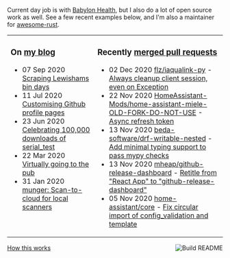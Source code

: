 Current day job is with [Babylon Health](https://github.com/babylonhealth), but I also do a lot of open source work as well. See a few recent examples below, and I'm also a maintainer for [awesome-rust](https://github.com/rust-unofficial/awesome-rust).

<table><tr><td valign="top">

### On [my blog](https://tevps.net/blog)
<!-- blog starts -->
* 07 Sep 2020 [Scraping Lewishams bin days](https://tevps.net/blog/2020/9/7/scraping-lewishams-bin-days/)
* 11 Jul 2020 [Customising Github profile pages](https://tevps.net/blog/2020/7/11/customising-github-profile-pages/)
* 23 Jun 2020 [Celebrating 100,000 downloads of serial_test](https://tevps.net/blog/2020/6/23/celebrating-100000-downloads-serial_test/)
* 22 Mar 2020 [Virtually going to the pub](https://tevps.net/blog/2020/3/22/virtually-going-pub/)
* 31 Jan 2020 [munger: Scan-to-cloud for local scanners](https://tevps.net/blog/2020/1/31/munger-scan-to-cloud-for-local-scanners/)
<!-- blog ends -->

</td><td valign="top">

### Recently [merged pull requests](https://github.com/search?o=desc&q=is%3Apr+author%3Apalfrey+-user%3Apalfrey+is%3Amerged+is%3Apublic&s=created&type=Issues)

<!-- prs starts -->
* 02 Dec 2020 [flz/iaqualink-py](https://github.com/flz/iaqualink-py) - [Always cleanup client session, even on Exception](https://github.com/flz/iaqualink-py/pull/7)
* 22 Nov 2020 [HomeAssistant-Mods/home-assistant-miele-OLD-FORK-DO-NOT-USE](https://github.com/HomeAssistant-Mods/home-assistant-miele-OLD-FORK-DO-NOT-USE) - [Async refresh token](https://github.com/HomeAssistant-Mods/home-assistant-miele-OLD-FORK-DO-NOT-USE/pull/9)
* 13 Nov 2020 [beda-software/drf-writable-nested](https://github.com/beda-software/drf-writable-nested) - [Add minimal typing support to pass mypy checks](https://github.com/beda-software/drf-writable-nested/pull/127)
* 13 Nov 2020 [mheap/github-release-dashboard](https://github.com/mheap/github-release-dashboard) - [Retitle from "React App" to "github-release-dashboard"](https://github.com/mheap/github-release-dashboard/pull/1)
* 05 Nov 2020 [home-assistant/core](https://github.com/home-assistant/core) - [Fix circular import of config_validation and template](https://github.com/home-assistant/core/pull/41802)
<!-- prs ends -->

</td></tr></table>

<a href="https://github.com/palfrey/palfrey/actions"><img src="https://github.com/palfrey/palfrey/workflows/Build%20README/badge.svg?branch=master" align="right" alt="Build README"></a> <a href="https://tevps.net/blog/2020/7/11/customising-github-profile-pages/">How this works</a>
